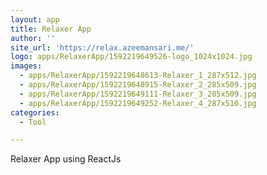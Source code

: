 ```yaml
---
layout: app
title: Relaxer App
author: ''
site_url: 'https://relax.azeemansari.me/'
logo: apps/RelaxerApp/1592219649526-logo_1024x1024.jpg
images:
  - apps/RelaxerApp/1592219648613-Relaxer_1_287x512.jpg
  - apps/RelaxerApp/1592219648915-Relaxer_2_285x509.jpg
  - apps/RelaxerApp/1592219649111-Relaxer_3_285x509.jpg
  - apps/RelaxerApp/1592219649252-Relaxer_4_287x510.jpg
categories:
  - Tool

---
```

Relaxer App using ReactJs
